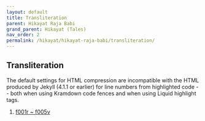 ```yaml
---
layout: default
title: Transliteration
parent: Hikayat Raja Babi
grand_parent: Hikayat (Tales)
nav_order: 2
permalink: /hikayat/hikayat-raja-babi/transliteration/
---
```


## Transliteration

The default settings for HTML compression are incompatible with the HTML
produced by Jekyll (4.1.1 or earlier) for line numbers from highlighted code
-- both when using Kramdown code fences and when using Liquid highlight tags.

  1. [f001r ~ f005v](add_ms_12393/hrb_tr_001-005.html)
